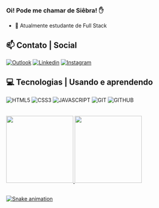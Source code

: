 ### Oi! Pode me chamar de Siêbra! ✋

- 🌱 Atualmente estudante de Full Stack

## 📫 Contato | Social

[![Outlook](https://img.shields.io/badge/Microsoft_Outlook-0078D4?style=for-the-badge&logo=microsoft-outlook&logoColor=white)]()
[![Linkedin](https://img.shields.io/badge/LinkedIn-0077B5?style=for-the-badge&logo=linkedin&logoColor=white)](https://www.linkedin.com/in/dalvan-siebra/)
[![Instagram](https://img.shields.io/badge/Instagram-E4405F?style=for-the-badge&logo=instagram&logoColor=white)](https://instagram.com/siebralvan)

## 💻 Tecnologias | Usando e aprendendo
<div style="display: inline_block">
    <img align="center" alt="HTML5" src="https://img.shields.io/badge/HTML5-E34F26?style=for-the-badge&logo=html5&logoColor=white" />
    <img align="center" alt="CSS3" src="https://img.shields.io/badge/CSS3-1572B6?style=for-the-badge&logo=css3&logoColor=white" />
    <img align="center" alt="JAVASCRIPT" src="https://img.shields.io/badge/JavaScript-F7DF1E?style=for-the-badge&logo=javascript&logoColor=black" />
    <img align="center" alt="GIT" src="https://img.shields.io/badge/GIT-E44C30?style=for-the-badge&logo=git&logoColor=white" />
    <img align="center" alt="GITHUB" src="https://img.shields.io/badge/GitHub-100000?style=for-the-badge&logo=github&logoColor=white" />
</div>

<br/>
<br/>

<div>
    <a href="https://github.com/dalvansiebra">
    <img height="180em" src="https://github-readme-stats.vercel.app/api?username=dalvansiebra&show_icons=true&theme=dracula">
    <img height="180em" src="https://github-readme-stats.vercel.app/api/top-langs/?username=dalvansiebra&layout=compact&theme=dracula">
</div>

<br/>

![Snake animation](https://github.com/dalvansiebra/dalvansiebra/blob/output/github-contribution-grid-snake.svg)
